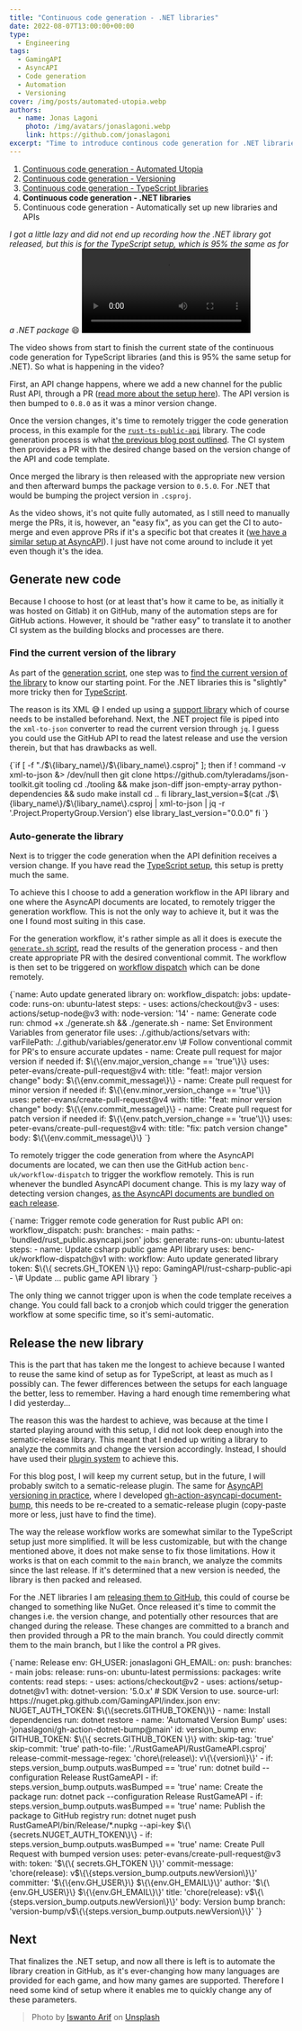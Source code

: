 ```yaml
---
title: "Continuous code generation - .NET libraries"
date: 2022-08-07T13:00:00+00:00
type: 
  - Engineering
tags:
  - GamingAPI
  - AsyncAPI
  - Code generation
  - Automation
  - Versioning
cover: /img/posts/automated-utopia.webp
authors:
  - name: Jonas Lagoni
    photo: /img/avatars/jonaslagoni.webp
    link: https://github.com/jonaslagoni
excerpt: "Time to introduce continous code generation for .NET libraries!"
---
```


1. [Continuous code generation - Automated Utopia](/posts/automated-utopia)
2. [Continuous code generation - Versioning](/posts/automated-utopia-versioning)
3. [Continuous code generation - TypeScript libraries](/posts/automated-utopia-typescript)
4. **Continuous code generation - .NET libraries**
5. Continuous code generation - Automatically set up new libraries and APIs

*I got a little lazy and did not end up recording how the .NET library got released, but this is for the TypeScript setup, which is 95% the same as for a .NET package* :smile:
<video controls>
  <source src="/media/typescript-auto-generation.webm"
          type="video/webm"/>
  Sorry, your browser doesn't support embedded videos. Read below what is happening.
</video>

The video shows from start to finish the current state of the continuous code generation for TypeScript libraries (and this is 95% the same setup for .NET). So what is happening in the video? 

First, an API change happens, where we add a new channel for the public Rust API, through a PR ([read more about the setup here](/posts/asyncapi-versioning-in-practice)). The API version is then bumped to `0.8.0` as it was a minor version change. 

Once the version changes, it's time to remotely trigger the code generation process, in this example for the [`rust-ts-public-api`](https://github.com/GamingAPI/rust-ts-public-api) library. The code generation process is what [the previous blog post outlined](/posts/automated-utopia-versioning). The CI system then provides a PR with the desired change based on the version change of the API and code template. 

Once merged the library is then released with the appropriate new version and then afterward bumps the package version to `0.5.0`. For .NET that would be bumping the project version in `.csproj`.

As the video shows, it's not quite fully automated, as I still need to manually merge the PRs, it is, however, an "easy fix", as you can get the CI to auto-merge and even approve PRs if it's a specific bot that creates it ([we have a similar setup at AsyncAPI](https://github.com/asyncapi/modelina/blob/7ab5f2824a0904dcd1a6263a17091d845b0a7caf/.github/workflows/automerge-for-humans-merging.yml#L21)). I just have not come around to include it yet even though it's the idea.

## Generate new code

Because I choose to host (or at least that's how it came to be, as initially it was hosted on Gitlab) it on GitHub, many of the automation steps are for GitHub actions. However, it should be "rather easy" to translate it to another CI system as the building blocks and processes are there.

### Find the current version of the library
As part of the [generation script](/posts/automated-utopia-versioning#the-generation-code), one step was to [find the current version of the library](/posts/automated-utopia-versioning#find-the-current-version-of-the-library) to know our starting point. For the .NET libraries this is "slightly" more tricky then for [TypeScript](/posts/automated-utopia-typescript#generate-new-code).

The reason is its XML :sweat_smile: I ended up using a [support library](https://github.com/tyleradams/json-toolkit) which of course needs to be installed beforehand. Next, the .NET project file is piped into the `xml-to-json` converter to read the current version through `jq`. I guess you could use the GitHub API to read the latest release and use the version therein, but that has drawbacks as well.

<CodeBlock caption="The steps to follow to retrieve the current version of a .NET library" language="bash">
{`if [ -f "./$\{libary_name\}/$\{libary_name\}.csproj" ]; then
  if ! command -v xml-to-json &> /dev/null
  then
    git clone https://github.com/tyleradams/json-toolkit.git tooling
    cd ./tooling && make json-diff json-empty-array python-dependencies && sudo make install
    cd ..
  fi
  library_last_version=$(cat ./$\{libary_name\}/$\{libary_name\}.csproj | xml-to-json | jq -r '.Project.PropertyGroup.Version')
else
  library_last_version="0.0.0"
fi
`}</CodeBlock>

### Auto-generate the library 
Next is to trigger the code generation when the API definition receives a version change. If you have read the [TypeScript setup](/posts/automated-utopia-typescript), this setup is pretty much the same.

To achieve this I choose to add a generation workflow in the API library and one where the AsyncAPI documents are located, to remotely trigger the generation workflow. This is not the only way to achieve it, but it was the one I found most suiting in this case.

For the generation workflow, it's rather simple as all it does is execute the [`generate.sh` script](/posts/automated-utopia-versioning#the-bash-script), read the results of the generation process - and then create appropriate PR with the desired conventional commit. The workflow is then set to be triggered on [workflow dispatch](https://utensils.io/articles/trigger-github-actions-from-another-repo) which can be done remotely.

<CodeBlock caption="GitHub workflow that re/generate the .NET library and provide a PR with the change" language="yaml">
{`name: Auto update generated library
on:
  workflow_dispatch:
jobs:
  update-code:
    runs-on: ubuntu-latest
    steps:
      - uses: actions/checkout@v3
      - uses: actions/setup-node@v3
        with:
          node-version: '14'
      - name: Generate code
        run: chmod +x ./generate.sh && ./generate.sh
      - name: Set Environment Variables from generator file
        uses: ./.github/actions/setvars
        with:
          varFilePath: ./.github/variables/generator.env
      \# Follow conventional commit for PR's to ensure accurate updates
      - name: Create pull request for major version if needed
        if: $\{\{env.major_version_change == 'true'\}\}
        uses: peter-evans/create-pull-request@v4
        with:
          title: "feat!: major version change"
          body: $\{\{env.commit_message\}\}
      - name: Create pull request for minor version if needed
        if: $\{\{env.minor_version_change == 'true'\}\}
        uses: peter-evans/create-pull-request@v4
        with:
          title: "feat: minor version change"
          body: $\{\{env.commit_message\}\}
      - name: Create pull request for patch version if needed
        if: $\{\{env.patch_version_change == 'true'\}\}
        uses: peter-evans/create-pull-request@v4
        with:
          title: "fix: patch version change"
          body: $\{\{env.commit_message\}\}
`}</CodeBlock>

To remotely trigger the code generation from where the AsyncAPI documents are located, we can then use the GitHub action `benc-uk/workflow-dispatch` to trigger the workflow remotely. This is run whenever the bundled AsyncAPI document change. This is my lazy way of detecting version changes, [as the AsyncAPI documents are bundled on each release](/posts/reusability-causing-problems).

<CodeBlock caption="GitHub workflow that triggers the above workflow when the API definition changes" language="yaml">
{`name: Trigger remote code generation for Rust public API
on: 
  workflow_dispatch: 
  push:
    branches:
      - main
    paths:
      - 'bundled/rust_public.asyncapi.json'
jobs:
  generate:
    runs-on: ubuntu-latest
    steps:
      - name: Update csharp public game API library
        uses: benc-uk/workflow-dispatch@v1
        with:
          workflow: Auto update generated library
          token: $\{\{ secrets.GH_TOKEN \}\}
          repo: GamingAPI/rust-csharp-public-api
      - \# Update ... public game API library
`}</CodeBlock>

The only thing we cannot trigger upon is when the code template receives a change. You could fall back to a cronjob which could trigger the generation workflow at some specific time, so it's semi-automatic. 

## Release the new library

This is the part that has taken me the longest to achieve because I wanted to reuse the same kind of setup as for TypeScript, at least as much as I possibly can. The fewer differences between the setups for each language the better, less to remember. Having a hard enough time remembering what I did yesterday...

The reason this was the hardest to achieve, was because at the time I started playing around with this setup, I did not look deep enough into the sematic-release library. This meant that I ended up writing a library to analyze the commits and change the version accordingly. Instead, I should have used their [plugin system](https://github.com/semantic-release/semantic-release/blob/master/docs/usage/plugins.md) to achieve this.

For this blog post, I will keep my current setup, but in the future, I will probably switch to a sematic-release plugin. The same for [AsyncAPI versioning in practice](/asyncapi.versioning-in-practice), where I developed [gh-action-asyncapi-document-bump](https://github.com/jonaslagoni/gh-action-asyncapi-document-bump), this needs to be re-created to a sematic-release plugin (copy-paste more or less, just have to find the time).

The way the release workflow works are somewhat similar to the TypeScript setup just more simplified. It will be less customizable, but with the change mentioned above, it does not make sense to fix those limitations. How it works is that on each commit to the `main` branch, we analyze the commits since the last release. If it's determined that a new version is needed, the library is then packed and released.

For the .NET libraries I am [releasing them to GitHub](https://github.com/GamingAPI/rust-csharp-public-api/packages/1493231), this could of course be changed to something like NuGet. Once released it's time to commit the changes i.e. the version change, and potentially other resources that are changed during the release. These changes are committed to a branch and then provided through a PR to the main branch. You could directly commit them to the main branch, but I like the control a PR gives.

<CodeBlock caption="GitHub workflow that releases the .NET library on changes, and provide a PR with the updated release changes (such as version, etc)" language="yaml">
{`name: Release
env:
  GH_USER: jonaslagoni
  GH_EMAIL: <jonas-lt@live.dk>
on:
  push:
    branches:
      - main
jobs:
  release:
    runs-on: ubuntu-latest
    permissions:
      packages: write
      contents: read
    steps:
      - uses: actions/checkout@v2
      - uses: actions/setup-dotnet@v1
        with:
          dotnet-version: '5.0.x' # SDK Version to use.
          source-url: https://nuget.pkg.github.com/GamingAPI/index.json
        env:
          NUGET_AUTH_TOKEN: $\{\{secrets.GITHUB_TOKEN\}\}
      - name: Install dependencies
        run: dotnet restore
      - name: 'Automated Version Bump'
        uses: 'jonaslagoni/gh-action-dotnet-bump@main'
        id: version_bump
        env:
          GITHUB_TOKEN: $\{\{ secrets.GITHUB_TOKEN \}\}
        with: 
          skip-tag: 'true'
          skip-commit: 'true'
          path-to-file: './RustGameAPI/RustGameAPI.csproj'
          release-commit-message-regex: 'chore\(release\): v\{\{version\}\}'
      - if: steps.version_bump.outputs.wasBumped == 'true' 
        run: dotnet build --configuration Release RustGameAPI
      - if: steps.version_bump.outputs.wasBumped == 'true' 
        name: Create the package
        run: dotnet pack --configuration Release RustGameAPI
      - if: steps.version_bump.outputs.wasBumped == 'true' 
        name: Publish the package to GitHub registry
        run: dotnet nuget push RustGameAPI/bin/Release/*.nupkg --api-key $\{\{secrets.NUGET_AUTH_TOKEN\}\}
      - if: steps.version_bump.outputs.wasBumped == 'true'
        name: Create Pull Request with bumped version
        uses: peter-evans/create-pull-request@v3
        with:
          token: '$\{\{ secrets.GH_TOKEN \}\}'
          commit-message: 'chore(release): v$\{\{steps.version_bump.outputs.newVersion\}\}'
          committer: '$\{\{env.GH_USER\}\} $\{\{env.GH_EMAIL\}\}'
          author: '$\{\{env.GH_USER\}\} $\{\{env.GH_EMAIL\}\}'
          title: 'chore(release): v$\{\{steps.version_bump.outputs.newVersion\}\}'
          body: Version bump
          branch: 'version-bump/v$\{\{steps.version_bump.outputs.newVersion\}\}'
`}</CodeBlock>

## Next
That finalizes the .NET setup, and now all there is left is to automate the library creation in GitHub, as it's ever-changing how many languages are provided for each game, and how many games are supported. Therefore I need some kind of setup where it enables me to quickly change any of these parameters.

> Photo by <a href="https://unsplash.com/@iswanto?utm_source=unsplash&utm_medium=referral&utm_content=creditCopyText">Iswanto Arif</a> on <a href="https://unsplash.com/s/photos/beach-sitting?utm_source=unsplash&utm_medium=referral&utm_content=creditCopyText">Unsplash</a>